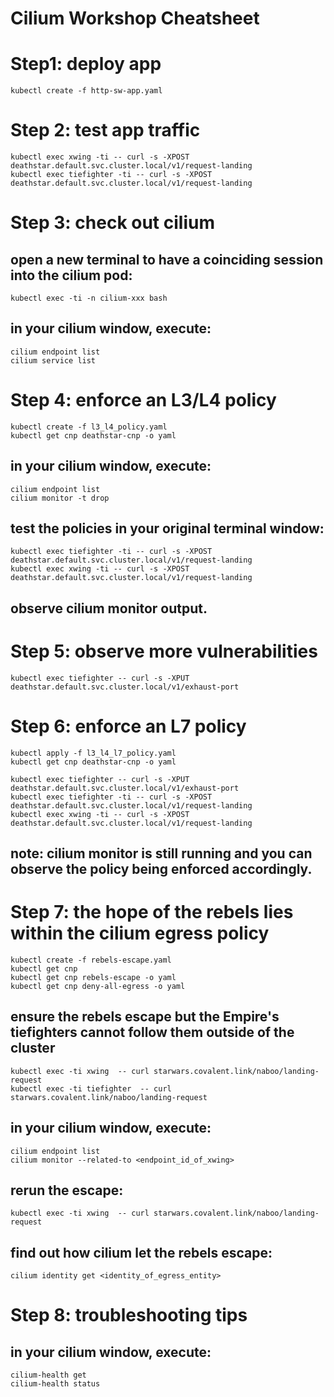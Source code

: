 # Cilium Workshop Cheatsheet


# Step1: deploy app
    kubectl create -f http-sw-app.yaml


# Step 2: test app traffic

    kubectl exec xwing -ti -- curl -s -XPOST deathstar.default.svc.cluster.local/v1/request-landing
    kubectl exec tiefighter -ti -- curl -s -XPOST deathstar.default.svc.cluster.local/v1/request-landing


# Step 3: check out cilium
## open a new terminal to have a coinciding session into the cilium pod:
    kubectl exec -ti -n cilium-xxx bash

## in your cilium window, execute:
    cilium endpoint list
    cilium service list


# Step 4: enforce an L3/L4 policy
    kubectl create -f l3_l4_policy.yaml
    kubectl get cnp deathstar-cnp -o yaml

## in your cilium window, execute:
    cilium endpoint list
    cilium monitor -t drop

## test the policies in your original terminal window:
    kubectl exec tiefighter -ti -- curl -s -XPOST deathstar.default.svc.cluster.local/v1/request-landing
    kubectl exec xwing -ti -- curl -s -XPOST deathstar.default.svc.cluster.local/v1/request-landing

## observe cilium monitor output.

# Step 5: observe more vulnerabilities
    kubectl exec tiefighter -- curl -s -XPUT deathstar.default.svc.cluster.local/v1/exhaust-port


# Step 6: enforce an L7 policy
    kubectl apply -f l3_l4_l7_policy.yaml
    kubectl get cnp deathstar-cnp -o yaml

    kubectl exec tiefighter -- curl -s -XPUT deathstar.default.svc.cluster.local/v1/exhaust-port
    kubectl exec tiefighter -ti -- curl -s -XPOST deathstar.default.svc.cluster.local/v1/request-landing
    kubectl exec xwing -ti -- curl -s -XPOST deathstar.default.svc.cluster.local/v1/request-landing

## note: cilium monitor is still running and you can observe the policy being enforced accordingly.


# Step 7: the hope of the rebels lies within the cilium egress policy
    kubectl create -f rebels-escape.yaml
    kubectl get cnp
    kubectl get cnp rebels-escape -o yaml
    kubectl get cnp deny-all-egress -o yaml

## ensure the rebels escape but the Empire's tiefighters cannot follow them outside of the cluster
    kubectl exec -ti xwing  -- curl starwars.covalent.link/naboo/landing-request
    kubectl exec -ti tiefighter  -- curl starwars.covalent.link/naboo/landing-request

## in your cilium window, execute:
    cilium endpoint list
    cilium monitor --related-to <endpoint_id_of_xwing>

## rerun the escape:
    kubectl exec -ti xwing  -- curl starwars.covalent.link/naboo/landing-request

## find out how cilium let the rebels escape:
    cilium identity get <identity_of_egress_entity>


# Step 8: troubleshooting tips
## in your cilium window, execute:
    cilium-health get
    cilium-health status
